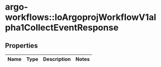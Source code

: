 # argo-workflows::IoArgoprojWorkflowV1alpha1CollectEventResponse

## Properties
Name | Type | Description | Notes
------------ | ------------- | ------------- | -------------


